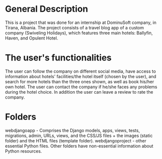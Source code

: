# General Description
This is a project that was done for an internship at DominuSoft company, in Tirana, Albania. The project consists of a travel blog app of a custom company (Swiveling Holidays), which features three main hotels: Ballyfin, Haven, and Opulent Hotel. 

# The user's functionalities
The user can follow the company on different social media, have access to information about hotels' facilities/the hotel itself (chosen by the user), and search for more hotels than the three ones shown, as well as book his/her own hotel. The user can contact the company if he/she faces any problems during the hotel choice. In addition the user can leave a review to rate the company.

# Folders
webdjangoapp - Comprises the Django models, apps, views, tests, migrations, admin, URLs, views, and the CSS/JS files + the images (static folder) and the HTML files (template folder). webdjangoproject - other essential Python files. Other folders have non-essential information about Python resources.
